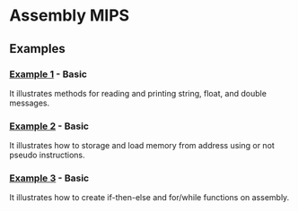 # Assembly MIPS

## Examples

### [Example 1](./example1) - Basic
It illustrates methods for reading and printing string, float, and double messages.

### [Example 2](./example2) - Basic
It illustrates how to storage and load memory from address using or not pseudo instructions.

### [Example 3](./example3) - Basic
It illustrates how to create if-then-else and for/while functions on assembly.
